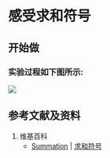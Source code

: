 # 感受求和符号

## 开始做

### 实验过程如下图所示:

![](/images/无穷级数/感受求和符号/1a1.jpg)

## 参考文献及资料

1. 维基百科
	- [Summation](https://en.wikipedia.org/wiki/Summation) | [求和符号](https://zh.wikipedia.org/wiki/求和符号) 
